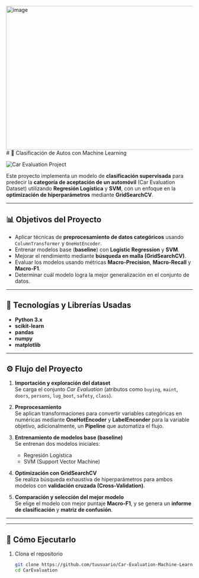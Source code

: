 <img width="1280" height="388" alt="image" src="https://github.com/user-attachments/assets/92184af5-b0e5-4150-a98a-2b3d089c159c" /># 🚗 Clasificación de Autos con Machine Learning

![Car Evaluation Project](https://cdn.pixabay.com/photo/2020/04/07/15/20/volvo-5013806_1280.png)





Este proyecto implementa un modelo de **clasificación supervisada** para predecir la **categoría de aceptación de un automóvil** (Car Evaluation Dataset) utilizando **Regresión Logística** y **SVM**, con un enfoque en la **optimización de hiperparámetros** mediante **GridSearchCV**.

---

## 📊 Objetivos del Proyecto

- Aplicar técnicas de **preprocesamiento de datos categóricos** usando `ColumnTransformer` y `OneHotEncoder`.  
- Entrenar modelos base (**baseline**) con **Logistic Regression** y **SVM**.  
- Mejorar el rendimiento mediante **búsqueda en malla (GridSearchCV)**.  
- Evaluar los modelos usando métricas **Macro-Precision**, **Macro-Recall** y **Macro-F1**.  
- Determinar cuál modelo logra la mejor generalización en el conjunto de datos.

---

## 🧠 Tecnologías y Librerías Usadas

- **Python 3.x**
- **scikit-learn**
- **pandas**
- **numpy**
- **matplotlib**

---

## ⚙️ Flujo del Proyecto

1. **Importación y exploración del dataset**  
   Se carga el conjunto *Car Evaluation* (atributos como `buying`, `maint`, `doors`, `persons`, `lug_boot`, `safety`, `class`).

2. **Preprocesamiento**  
   Se aplican transformaciones para convertir variables categóricas en numéricas mediante **OneHotEncoder** y **LabelEnconder** para la variable objetivo, adicionalmente, un **Pipeline** que automatiza el flujo.

3. **Entrenamiento de modelos base (baseline)**  
   Se entrenan dos modelos iniciales:  
   - Regresión Logística  
   - SVM (Support Vector Machine)

4. **Optimización con GridSearchCV**  
   Se realiza búsqueda exhaustiva de hiperparámetros para ambos modelos con **validación cruzada (Cross-Validation)**.

5. **Comparación y selección del mejor modelo**  
   Se elige el modelo con mejor puntaje **Macro-F1**, y se genera un **informe de clasificación** y **matriz de confusión**.

---

---

## 🚀 Cómo Ejecutarlo

1. Clona el repositorio  
   ```bash
   git clone https://github.com/tuusuario/Car-Evaluation-Machine-Learning-Model-Comparison.git
   cd CarEvaluation

